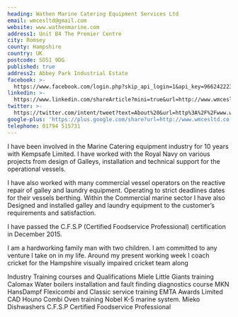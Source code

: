 ```yaml
---
heading: Wathen Marine Catering Equipment Services Ltd
email: wmcesltd@gmail.com
website: www.wathenmarine.com
address1: Unit B4 The Premier Centre
city: Romsey
county: Hampshire
country: UK
postcode: SO51 9DG
published: true
address2: Abbey Park Industrial Estate
facebook: >-
  https://www.facebook.com/login.php?skip_api_login=1&api_key=966242223397117&signed_next=1&next=https%3A%2F%2Fwww.facebook.com%2Fv2.3%2Fdialog%2Fshare%3Fredirect_uri%3Dhttps%253A%252F%252Fwww.facebook.com%252Fdialog%252Freturn%252Fclose%26display%3Dpopup%26href%3Dhttp%253A%252F%252Fwww.wmcesltd.co.uk%252Fabout%252F%26client_id%3D966242223397117%26ret%3Dlogin&cancel_url=https%3A%2F%2Fwww.facebook.com%2Fdialog%2Freturn%2Fclose%3F%23_%3D_&display=popup&locale=en_GB
linkedin: >-
  https://www.linkedin.com/shareArticle?mini=true&url=http://www.wmcesltd.co.uk/about/
twitter: >-
  https://twitter.com/intent/tweet?text=About%20&url=http%3A%2F%2Fwww.wmcesltd.co.uk%2Fabout%2F&original_referer=http%3A%2F%2Fwww.wmcesltd.co.uk%2Fabout%2F
google-plus: 'https://plus.google.com/share?url=http://www.wmcesltd.co.uk/about/'
telephone: 01794 515731
---
```


I have been involved in the Marine Catering equipment industry for 10 years with Kempsafe Limited. I have worked with the Royal Navy on various projects from design of Galleys, installation and technical support for the operational vessels.

I have also worked with many commercial vessel operators on the reactive repair of galley and laundry equipment. Operating to strict deadlines dates for their vessels berthing. Within the Commercial marine sector I have also Designed and installed galley and laundry equipment to the customer’s requirements and satisfaction.

I have passed the C.F.S.P (Certified Foodservice Professional) certification in December 2015.

I am a hardworking family man with two children. I am committed to any venture I take on in my life. Around my present working week I coach cricket for the Hampshire visually impaired cricket team along

Industry Training courses and Qualifications
Miele Little Giants training
Calomax Water boilers installation and fault finding diagnostics course
MKN HansDampf Flexicombi and Classic service training
EMTA Awards Limited CAD
Houno Combi Oven training
Nobel K-5 marine system.
Mieko Dishwashers
C.F.S.P Certified Foodservice Professional
